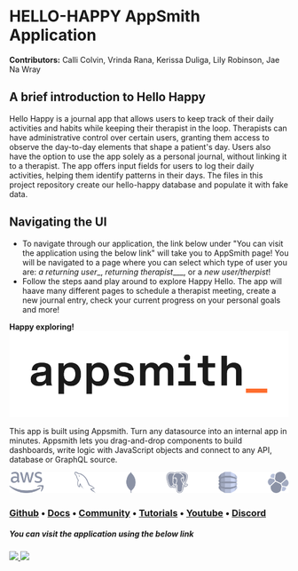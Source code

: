 # HELLO-HAPPY AppSmith Application
**Contributors:** Calli Colvin, Vrinda Rana, Kerissa Duliga, Lily Robinson, Jae Na Wray

## A brief introduction to Hello Happy
Hello Happy is a journal app that allows users to keep track of their daily activities and habits while keeping their therapist in the loop. Therapists can have administrative control over certain users, granting them access to observe the day-to-day elements that shape a patient's day. Users also have the option to use the app solely as a personal journal, without linking it to a therapist. The app offers input fields for users to log their daily activities, helping them identify patterns in their days. The files in this project repository create our hello-happy database and populate it with fake data.

## Navigating the UI
- To navigate through our application, the link below under "You can visit the application using the below link"  will take you to AppSmith page! You will be navigated to a page where you can select which type of user you are: _a returning user__, _returning therapist____, or a _new user/therpist_!
- Follow the steps aand play around to explore Happy Hello. The app will haave many different pages to schedule a therapist meeting, create a new journal entry, check your current progress on your personal goals and more!

**Happy exploring!**
![](https://raw.githubusercontent.com/appsmithorg/appsmith/release/static/appsmith_logo_primary.png)

This app is built using Appsmith. Turn any datasource into an internal app in minutes. Appsmith lets you drag-and-drop components to build dashboards, write logic with JavaScript objects and connect to any API, database or GraphQL source.

![](https://raw.githubusercontent.com/appsmithorg/appsmith/release/static/images/integrations.png)

### [Github](https://github.com/appsmithorg/appsmith) • [Docs](https://docs.appsmith.com/?utm_source=github&utm_medium=social&utm_content=appsmith_docs&utm_campaign=null&utm_term=appsmith_docs) • [Community](https://community.appsmith.com/) • [Tutorials](https://github.com/appsmithorg/appsmith/tree/update/readme#tutorials) • [Youtube](https://www.youtube.com/appsmith) • [Discord](https://discord.gg/rBTTVJp)

##### You can visit the application using the below link

###### [![](https://assets.appsmith.com/git-sync/Buttons.svg) ](http://localhost:8080/applications/661eee9c9970f63e02639714/pages/661eee9c9970f63e02639717) [![](https://assets.appsmith.com/git-sync/Buttons2.svg)](http://localhost:8080/applications/661eee9c9970f63e02639714/pages/661eee9c9970f63e02639717/edit)
